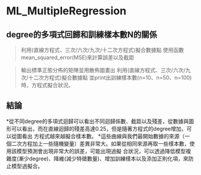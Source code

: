 # ML_MultipleRegression
## degree的多項式回歸和訓練樣本數N的關係

> 利用(直線方程式、三次/六次/九次/十二次方程式)擬合數據點
> 使用函數 mean_squared_error(MSE)來計算誤差以及截距

> 輸出標準正態分佈的矩陣並用散佈圖畫出
> 利用(直線方程式、三次/六次/九次/十二次方程式)擬合數據點
> 並print出訓練樣本數(n=10、n=50、n=100)時，方程式擬合狀況。

## 結論
*從不同degree的多項式迴歸可以看出不同迴歸係數、截距以及殘差，從數據與圖形可以看出，而在直線迴歸的殘差高達0.25，但是隨著方程式的degree增加，可以從圖看出   方程式越來越擬合樣本數。
*這些曲線與我們最開始數據的來源（一個二次方程加上一些隨機變量）差異非常大。如果從相同來源再取一些樣本數，使用該模型預測會出現非常大的誤差，可能出現過擬   合狀況，可以透過降低模型複雜度(漸少degree)、降維(減少特徵數量)、增加訓練樣本以及添加正則化項，來防止模型過擬合。

